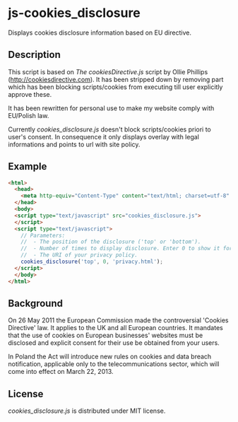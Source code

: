 js-cookies_disclosure
=====================

Displays cookies disclosure information based on EU directive.

Description
-----------
This script is based on *The cookiesDirective.js* script by Ollie Phillips (http://cookiesdirective.com). It has been stripped down by removing part which has been blocking scripts/cookies from executing till user explicitly approve these.

It has been rewritten for personal use to make my website comply with EU/Polish law.

Currently *cookies_disclosure.js* doesn't block scripts/cookies priori to user's consent. In consequence it only displays overlay with legal informations and points to url with site policy.

Example
-------
```html
<html>
  <head>
    <meta http-equiv="Content-Type" content="text/html; charset=utf-8" />
  </head>
  <body>
  <script type="text/javascript" src="cookies_disclosure.js">
  </script>
  <script type="text/javascript">
    // Parameters:
    //  - The position of the disclosure ('top' or 'bottom').
    //  - Number of times to display disclosure. Enter 0 to show it forever.
    //  - The URI of your privacy policy.
    cookies_disclosure('top', 0, 'privacy.html');
  </script>
  </body>
</html>
```

Background
----------
On 26 May 2011 the European Commission made the controversial 'Cookies Directive' law. It applies to the UK and all European countries. It mandates that the use of cookies on European businesses' websites must be disclosed and explicit consent for their use be obtained from your users.

In Poland the Act will introduce new rules on cookies and data breach notification, applicable only to the telecommunications sector, which will come into effect on March 22, 2013.

License
-------
*cookies_disclosure.js* is distributed under MIT license.
